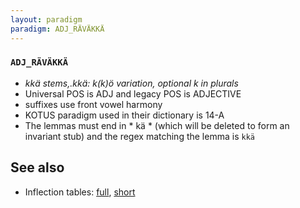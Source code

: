 ```yaml
---
layout: paradigm
paradigm: ADJ_RÄVÄKKÄ
---
```

### ` ADJ_RÄVÄKKÄ `

* _kkä stems,.kkä: k(k)ö variation, optional k in plurals_
* Universal POS is ADJ and legacy POS is ADJECTIVE
* suffixes use front vowel harmony
* KOTUS paradigm used in their dictionary is 14-A
* The lemmas must end in * kä * (which will be deleted to form an invariant stub) and the regex matching the lemma is ` kkä `

## See also

* Inflection tables: [full](gen/R/räväkkä.html), [short](gen/R/räväkkä_wikt.html)

